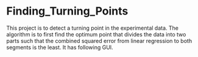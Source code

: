 # Finding_Turning_Points

This project is to detect a turning point in the experimental data. The algorithm is to first find the optimum point that divides the data into two parts such that the combined squared error from linear regression to both segments is the least. It has following GUI.

